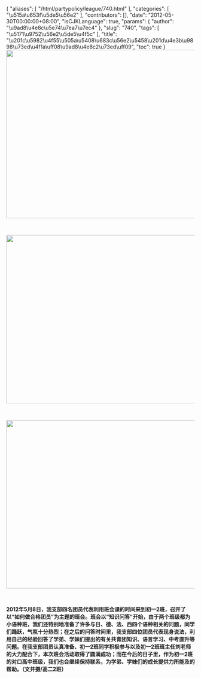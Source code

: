 {
    "aliases": [
        "/html/partypolicy/league/740.html"
    ],
    "categories": [
        "\u515a\u653f\u5de5\u56e2"
    ],
    "contributors": [],
    "date": "2012-05-30T00:00:00+08:00",
    "isCJKLanguage": true,
    "params": {
        "author": "\u9ad8\u4e8c\u5e74\u7ea7\u7ec4"
    },
    "slug": "740",
    "tags": [
        "\u5171\u9752\u56e2\u5de5\u4f5c"
    ],
    "title": "\u201c\u5982\u4f55\u505a\u5408\u683c\u56e2\u5458\u201d\u4e3b\u9898\u73ed\u4f1a\uff08\u9ad8\u4e8c2\u73ed\uff09",
    "toc": true
}
**<img
    src="https://cdn.tfls.online/mirror/full/55f0f4a5f19ba3ce3511fe3d5830e4066a3bbc3c.jpg"
    style="display:block;margin-left:auto;margin-right:auto;"
    decoding="async"
    fetchpriority="auto"
    loading="lazy"
    height="450"
    width="600"
/>**

 

**<img
    src="https://cdn.tfls.online/mirror/full/8d959a7205ac214a7f5d55ad693745bd61a7f857.jpg"
    style="display:block;margin-left:auto;margin-right:auto;"
    decoding="async"
    fetchpriority="auto"
    loading="lazy"
    height="450"
    width="600"
/>**

 

**<img
    src="https://cdn.tfls.online/mirror/full/9812bcc8b4833fad4806cfc04d1320c0f8fe728e.jpg"
    style="display:block;margin-left:auto;margin-right:auto;"
    decoding="async"
    fetchpriority="auto"
    loading="lazy"
    height="450"
    width="600"
/>**

 

**2012年5月8日，我支部四名团员代表利用班会课的时间来到初一2班，召开了以“如何做合格团员”为主题的班会。班会以“知识问答”开始，由于两个班级都为小语种班，我们还特别地准备了许多与日、德、法、西四个语种相关的问题，同学们踊跃，气氛十分热烈；在之后的问答时间里，我支部四位团员代表现身说法，利用自己的经验回答了学弟、学妹们提出的有关共青团知识、语言学习、中考直升等问题。在我支部团员认真准备、初一2班同学积极参与以及初一2班班主任刘老师的大力配合下，本次班会活动取得了圆满成功；而在今后的日子里，作为初一2班的对口高中班级，我们也会继续保持联系，为学弟、学妹们的成长提供力所能及的帮助。（文并摄/高二2班）**

